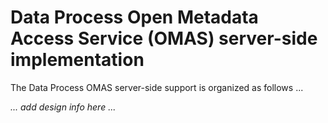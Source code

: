 <!-- SPDX-License-Identifier: CC-BY-4.0 -->
<!-- Copyright Contributors to the ODPi Egeria project. -->

# Data Process Open Metadata Access Service (OMAS) server-side implementation

The Data Process OMAS server-side support is organized as follows ...

_... add design info here ..._